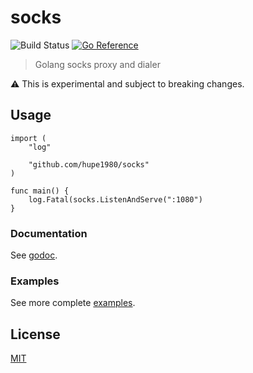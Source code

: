 # socks
![Build Status](https://github.com/hupe1980/socks/workflows/build/badge.svg) 
[![Go Reference](https://pkg.go.dev/badge/github.com/hupe1980/socks.svg)](https://pkg.go.dev/github.com/hupe1980/socks)
> Golang socks proxy and dialer

:warning: This is experimental and subject to breaking changes.

## Usage
```golang
import (
	"log"

	"github.com/hupe1980/socks"
)

func main() {
	log.Fatal(socks.ListenAndServe(":1080")
}
```

### Documentation
See [godoc](https://pkg.go.dev/github.com/hupe1980/socks).

### Examples
See more complete [examples](https://github.com/hupe1980/socks/tree/main/examples).

## License
[MIT](LICENCE)
